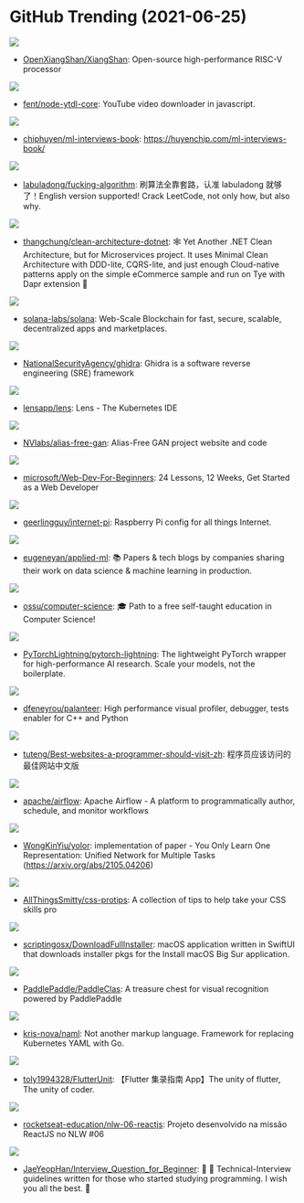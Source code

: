# GitHub Trending (2021-06-25)

![](https://img.shields.io/badge/Scala-New%20221-green?style=flat-square&logo=appveyor)
- [OpenXiangShan/XiangShan](https://github.com/OpenXiangShan/XiangShan): Open-source high-performance RISC-V processor

![](https://img.shields.io/badge/JavaScript-New%2018-green?style=flat-square&logo=appveyor)
- [fent/node-ytdl-core](https://github.com/fent/node-ytdl-core): YouTube video downloader in javascript.

![](https://img.shields.io/badge/HTML-New%2069-green?style=flat-square&logo=appveyor)
- [chiphuyen/ml-interviews-book](https://github.com/chiphuyen/ml-interviews-book): https://huyenchip.com/ml-interviews-book/

![](https://img.shields.io/badge/none-New%20218-green?style=flat-square&logo=appveyor)
- [labuladong/fucking-algorithm](https://github.com/labuladong/fucking-algorithm): 刷算法全靠套路，认准 labuladong 就够了！English version supported! Crack LeetCode, not only how, but also why.

![](https://img.shields.io/badge/C%23-New%20111-green?style=flat-square&logo=appveyor)
- [thangchung/clean-architecture-dotnet](https://github.com/thangchung/clean-architecture-dotnet): 🕸 Yet Another .NET Clean Architecture, but for Microservices project. It uses Minimal Clean Architecture with DDD-lite, CQRS-lite, and just enough Cloud-native patterns apply on the simple eCommerce sample and run on Tye with Dapr extension 🍻

![](https://img.shields.io/badge/Rust-New%2081-green?style=flat-square&logo=appveyor)
- [solana-labs/solana](https://github.com/solana-labs/solana): Web-Scale Blockchain for fast, secure, scalable, decentralized apps and marketplaces.

![](https://img.shields.io/badge/Java-New%2047-green?style=flat-square&logo=appveyor)
- [NationalSecurityAgency/ghidra](https://github.com/NationalSecurityAgency/ghidra): Ghidra is a software reverse engineering (SRE) framework

![](https://img.shields.io/badge/TypeScript-New%2033-green?style=flat-square&logo=appveyor)
- [lensapp/lens](https://github.com/lensapp/lens): Lens - The Kubernetes IDE

![](https://img.shields.io/badge/none-New%2083-green?style=flat-square&logo=appveyor)
- [NVlabs/alias-free-gan](https://github.com/NVlabs/alias-free-gan): Alias-Free GAN project website and code

![](https://img.shields.io/badge/JavaScript-New%20445-green?style=flat-square&logo=appveyor)
- [microsoft/Web-Dev-For-Beginners](https://github.com/microsoft/Web-Dev-For-Beginners): 24 Lessons, 12 Weeks, Get Started as a Web Developer

![](https://img.shields.io/badge/Jinja-New%2053-green?style=flat-square&logo=appveyor)
- [geerlingguy/internet-pi](https://github.com/geerlingguy/internet-pi): Raspberry Pi config for all things Internet.

![](https://img.shields.io/badge/none-New%2067-green?style=flat-square&logo=appveyor)
- [eugeneyan/applied-ml](https://github.com/eugeneyan/applied-ml): 📚 Papers & tech blogs by companies sharing their work on data science & machine learning in production.

![](https://img.shields.io/badge/none-New%20147-green?style=flat-square&logo=appveyor)
- [ossu/computer-science](https://github.com/ossu/computer-science): 🎓 Path to a free self-taught education in Computer Science!

![](https://img.shields.io/badge/Python-New%2017-green?style=flat-square&logo=appveyor)
- [PyTorchLightning/pytorch-lightning](https://github.com/PyTorchLightning/pytorch-lightning): The lightweight PyTorch wrapper for high-performance AI research. Scale your models, not the boilerplate.

![](https://img.shields.io/badge/C%2B%2B-New%20266-green?style=flat-square&logo=appveyor)
- [dfeneyrou/palanteer](https://github.com/dfeneyrou/palanteer): High performance visual profiler, debugger, tests enabler for C++ and Python

![](https://img.shields.io/badge/none-New%20326-green?style=flat-square&logo=appveyor)
- [tuteng/Best-websites-a-programmer-should-visit-zh](https://github.com/tuteng/Best-websites-a-programmer-should-visit-zh): 程序员应该访问的最佳网站中文版

![](https://img.shields.io/badge/Python-New%2021-green?style=flat-square&logo=appveyor)
- [apache/airflow](https://github.com/apache/airflow): Apache Airflow - A platform to programmatically author, schedule, and monitor workflows

![](https://img.shields.io/badge/Python-New%2022-green?style=flat-square&logo=appveyor)
- [WongKinYiu/yolor](https://github.com/WongKinYiu/yolor): implementation of paper - You Only Learn One Representation: Unified Network for Multiple Tasks (https://arxiv.org/abs/2105.04206)

![](https://img.shields.io/badge/none-New%2037-green?style=flat-square&logo=appveyor)
- [AllThingsSmitty/css-protips](https://github.com/AllThingsSmitty/css-protips): A collection of tips to help take your CSS skills pro

![](https://img.shields.io/badge/Swift-New%2030-green?style=flat-square&logo=appveyor)
- [scriptingosx/DownloadFullInstaller](https://github.com/scriptingosx/DownloadFullInstaller): macOS application written in SwiftUI that downloads installer pkgs for the Install macOS Big Sur application.

![](https://img.shields.io/badge/Python-New%20343-green?style=flat-square&logo=appveyor)
- [PaddlePaddle/PaddleClas](https://github.com/PaddlePaddle/PaddleClas): A treasure chest for visual recognition powered by PaddlePaddle

![](https://img.shields.io/badge/Go-New%2068-green?style=flat-square&logo=appveyor)
- [kris-nova/naml](https://github.com/kris-nova/naml): Not another markup language. Framework for replacing Kubernetes YAML with Go.

![](https://img.shields.io/badge/Dart-New%2058-green?style=flat-square&logo=appveyor)
- [toly1994328/FlutterUnit](https://github.com/toly1994328/FlutterUnit): 【Flutter 集录指南 App】The unity of flutter, The unity of coder.

![](https://img.shields.io/badge/TypeScript-New%2067-green?style=flat-square&logo=appveyor)
- [rocketseat-education/nlw-06-reactjs](https://github.com/rocketseat-education/nlw-06-reactjs): Projeto desenvolvido na missão ReactJS no NLW #06

![](https://img.shields.io/badge/none-New%2014-green?style=flat-square&logo=appveyor)
- [JaeYeopHan/Interview_Question_for_Beginner](https://github.com/JaeYeopHan/Interview_Question_for_Beginner): 👦 👧 Technical-Interview guidelines written for those who started studying programming. I wish you all the best. 👾

